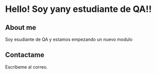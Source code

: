 # Hello! Soy yany estudiante de QA!!

## About me

Soy esudiante de QA y estamos empezando un nuevo modulo

## Contactame 

Escribeme al correo.